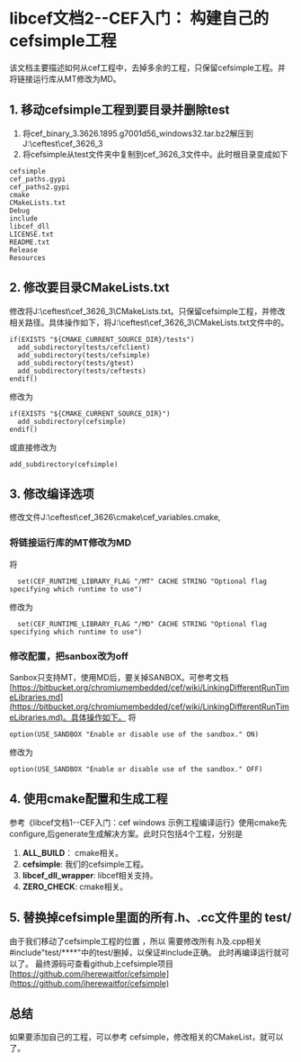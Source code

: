 # libcef文档2--CEF入门： 构建自己的cefsimple工程
该文档主要描述如何从cef工程中，去掉多余的工程，只保留cefsimple工程。并将链接运行库从MT修改为MD。
## 1. 移动cefsimple工程到要目录并删除test
1. 将cef_binary_3.3626.1895.g7001d56_windows32.tar.bz2解压到J:\ceftest\cef_3626_3
2. 将cefsimple从test文件夹中复制到cef_3626_3文件中。此时根目录变成如下
```
cefsimple
cef_paths.gypi
cef_paths2.gypi
cmake
CMakeLists.txt
Debug
include
libcef_dll
LICENSE.txt
README.txt
Release
Resources
```
## 2. 修改要目录CMakeLists.txt
修改将J:\ceftest\cef_3626_3\CMakeLists.txt。只保留cefsimple工程，并修改相关路径。具体操作如下，将J:\ceftest\cef_3626_3\CMakeLists.txt文件中的。
```
if(EXISTS "${CMAKE_CURRENT_SOURCE_DIR}/tests")
  add_subdirectory(tests/cefclient)
  add_subdirectory(tests/cefsimple)
  add_subdirectory(tests/gtest)
  add_subdirectory(tests/ceftests)
endif()
```
修改为
```
if(EXISTS "${CMAKE_CURRENT_SOURCE_DIR}")
  add_subdirectory(cefsimple)
endif()
```
或直接修改为
```
add_subdirectory(cefsimple)
```
## 3. 修改编译选项
修改文件J:\ceftest\cef_3626\cmake\cef_variables.cmake,
### 将链接运行库的MT修改为MD
将
```
  set(CEF_RUNTIME_LIBRARY_FLAG "/MT" CACHE STRING "Optional flag specifying which runtime to use")
```
修改为
```
  set(CEF_RUNTIME_LIBRARY_FLAG "/MD" CACHE STRING "Optional flag specifying which runtime to use")
```
### 修改配置，把sanbox改为off
Sanbox只支持MT，使用MD后，要关掉SANBOX。可参考文档[https://bitbucket.org/chromiumembedded/cef/wiki/LinkingDifferentRunTimeLibraries.md](https://bitbucket.org/chromiumembedded/cef/wiki/LinkingDifferentRunTimeLibraries.md)。具体操作如下。
将
```
option(USE_SANDBOX "Enable or disable use of the sandbox." ON)
```
修改为
```
option(USE_SANDBOX "Enable or disable use of the sandbox." OFF)
```
## 4. 使用cmake配置和生成工程
参考《libcef文档1--CEF入门：cef windows 示例工程编译运行》使用cmake先configure,后generate生成解决方案。此时只包括4个工程，分别是
1. **ALL_BUILD**： cmake相关。
2. **cefsimple**: 我们的cefsimple工程。
3. **libcef_dll_wrapper**: libcef相关支持。
4. **ZERO_CHECK**: cmake相关。

## 5. 替换掉cefsimple里面的所有.h、.cc文件里的 test/
由于我们移动了cefsimple工程的位置 ，所以 需要修改所有.h及.cpp相关#include"test/****"中的test/删掉，以保证#include正确。
此时再编译运行就可以了。
最终源码可查看github上cefsimple项目[https://github.com/iherewaitfor/cefsimple](https://github.com/iherewaitfor/cefsimple)
## 总结
如果要添加自己的工程，可以参考 cefsimple，修改相关的CMakeList，就可以了。
